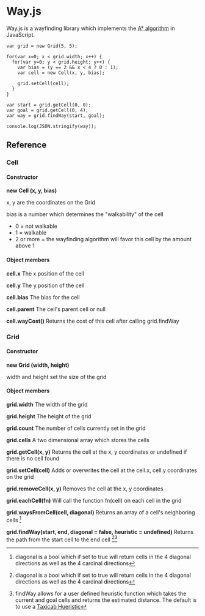 # Way.js

Way.js is a wayfinding library which implements the [A* algorithm](https://en.wikipedia.org/wiki/A*_search_algorithm) in JavaScript.

```
var grid = new Grid(5, 5);

for(var x=0; x < grid.width; x++) {
  for(var y=0; y < grid.height; y++) {
    var bias = (y == 2 && x < 4 ? 0 : 1);
    var cell = new Cell(x, y, bias);

    grid.setCell(cell);
  }
}

var start = grid.getCell(0, 0);
var goal = grid.getCell(0, 4);
var way = grid.findWay(start, goal);

console.log(JSON.stringify(way));

```

## Reference

### Cell

#### Constructor

**new Cell (x, y, bias)**

x, y are the coordinates on the Grid

bias is a number which determines the "walkability" of the cell
* 0 = not walkable
* 1 = walkable
* 2 or more = the wayfinding algorithm will favor this cell by the amount above 1

#### Object members

**cell.x**
The x position of the cell

**cell.y**
The y position of the cell

**cell.bias**
The bias for the cell

**cell.parent**
The cell's parent cell or null

**cell.wayCost()**
Returns the cost of this cell after calling grid.findWay


### Grid

#### Constructor

**new Grid (width, height)**

width and height set the size of the grid

#### Object members

**grid.width**
The width of the grid

**grid.height**
The height of the grid

**grid.count**
The number of cells currently set in the grid

**grid.cells**
A two dimensional array which stores the cells

**grid.getCell(x, y)**
Returns the cell at the x, y coordinates or undefined if there is no cell found

**grid.setCell(cell)**
Adds or overwrites the cell at the cell.x, cell.y coordinates on the grid

**grid.removeCell(x, y)**
Removes the cell at the x, y coordinates

**grid.eachCell(fn)**
Will call the function fn(cell) on each cell in the grid

**grid.waysFromCell(cell, diagonal)**
Returns an array of a cell's neighboring cells [^1]

**grid.findWay(start, end, diagonal = false, heuristic = undefined)**
Returns the path from the start cell to the end cell [^1][^2]


[^1]: diagonal is a bool which if set to true will return cells in the 4 diagonal directions as well as the 4 cardinal directions
[^2]: findWay allows for a user defined heuristic function which takes the current and goal cells and returns the estimated distance. The default is to use a [Taxicab Hueristic](https://en.wikipedia.org/wiki/Taxicab_geometry)
